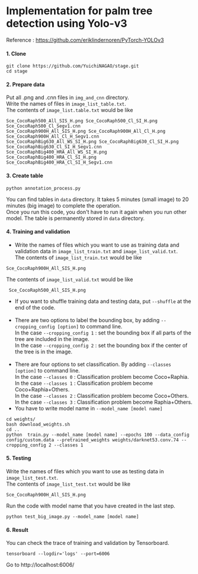 # Implementation for palm tree detection using Yolo-v3 

Reference : https://github.com/eriklindernoren/PyTorch-YOLOv3
 
#### 1. Clone
 ```
 git clone https://github.com/YuichiNAGAO/stage.git
 cd stage
 ```

#### 2. Prepare data

Put all .png and .cnn files in `img_and_cnn` directory.  <br>
Write the names of files in `image_list_table.txt`. <br>
The contents of `image_list.table.txt` would be like
 ```
 Sce_CocoRaph500_All_SIS_H.png Sce_CocoRaph500_Cl_SI_H.png Sce_CocoRaph500_Cl_Segv1.cnn
Sce_CocoRaph900H_All_SIS_H.png Sce_CocoRaph900H_All_Cl_H.png Sce_CocoRaph900H_All_Cl_H_Segv1.cnn
Sce_CocoRaphBig630_All_WS_SI_H.png Sce_CocoRaphBig630_Cl_SI_H.png Sce_CocoRaphBig630_Cl_SI_H_Segv1.cnn
Sce_CocoRaphBig400_HRA_All_WS_SI_H.png Sce_CocoRaphBig400_HRA_Cl_SI_H.png Sce_CocoRaphBig400_HRA_Cl_SI_H_Segv1.cnn
 ```

#### 3. Create table
```
python annotation_process.py
```
You can find tables in `data` directory.
It takes 5 minutes (small image) to 20 minutes (big image) to complete the operation.<br>
Once you run this code, you don't have to run it again when you run other model. The table is permanently stored in `data` directory.

#### 4. Training and validation
- Write the names of files which you want to use as training data and validation data in `image_list_train.txt` and `image_list_valid.txt`.<br>
The contents of `image_list_train.txt` would be like
```
Sce_CocoRaph900H_All_SIS_H.png 
```
The contents of `image_list_valid.txt` would be like
```
 Sce_CocoRaph500_All_SIS_H.png 
```
- If you want to shuffle training data and testing data, put `--shuffle` at the end of the code. <br><br>
- There are two options to label the bounding box, by adding `--cropping_config [option]` to command line.<br>
In the case `--cropping_config 1` : set the bounding box if all parts of the tree are included in the image. <br>
In the case `--cropping_config 2` : set the bounding box if the center of the tree is in the image.<br><br>
- There are four options to set classification. By adding `--classes [option]` to command line.<br>
In the case `--classes 0` : Classification problem become Coco+Raphia.  <br>
In the case `--classes 1` : Classification problem become Coco+Raphia+Others.<br>
In the case `--classes 2` : Classification problem become Coco+Others. <br>
In the case `--classes 3` : Classification problem become Raphia+Others.<br>
- You have to write model name in `--model_name [model name]`

```
cd weights/
bash download_weights.sh
cd ..
python  train.py --model_name [model name] --epochs 100 --data_config config/custom.data --pretrained_weights weights/darknet53.conv.74 --cropping_config 2 --classes 1
```

#### 5. Testing
Write the names of files which you want to use as testing data in `image_list_test.txt`.<br>
The contents of `image_list_test.txt` would be like
```
Sce_CocoRaph900H_All_SIS_H.png 
```
Run the code with model name that you have created in the last step.
```
python test_big_image.py --model_name [model name]
```
#### 6. Result
You can check the trace of training and validation by Tensorboard.
```
tensorboard --logdir='logs' --port=6006
```
Go to http://localhost:6006/

